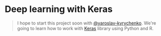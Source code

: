 # Deep learning with Keras
> I hope to start this project soon with [@yaroslav-kyrychenko](https://github.com/yaroslav-kyrychenko). We're going to learn how to work with [Keras](https://keras.io/getting_started/) library using Python and R.

